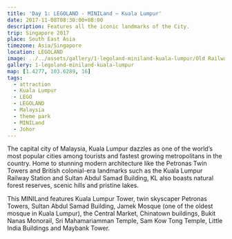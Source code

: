 ```yaml
---
title: 'Day 1: LEGOLAND - MINILand – Kuala Lumpur'
date: 2017-11-08T08:30:00+08:00
description: Features all the iconic landmarks of the City.
trip: Singapore 2017
place: South East Asia
timezone: Asia/Singapore
location: LEGOLAND
image: ../../assets/gallery/1-legoland-miniland-kuala-lumpur/Old Railway Station (2).jpeg
gallery: 1-legoland-miniland-kuala-lumpur
map: [1.4277, 103.6289, 16]
tags:
  - attraction
  - Kuala Lumpur
  - LEGO
  - LEGOLAND
  - Malaysia
  - theme park
  - MINILand
  - Johor
---
```


The capital city of Malaysia, Kuala Lumpur dazzles as one of the world’s most popular cities among tourists and fastest growing metropolitans in the country. Home to stunning modern architecture like the Petronas Twin Towers and British colonial-era landmarks such as the Kuala Lumpur Railway Station and Sultan Abdul Samad Building, KL also boasts natural forest reserves, scenic hills and pristine lakes.

This MINILand features Kuala Lumpur Tower, twin skyscaper Petronas Towers, Sultan Abdul Samad Building, Jamek Mosque (one of the oldest mosque in Kuala Lumpur), the Central Market, Chinatown buildings, Bukit Nanas Monorail, Sri Mahamariamman Temple, Sam Kow Tong Temple, Little India Buildings and Maybank Tower.
